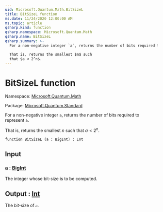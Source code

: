 ```yaml
---
uid: Microsoft.Quantum.Math.BitSizeL
title: BitSizeL function
ms.date: 11/24/2020 12:00:00 AM
ms.topic: article
qsharp.kind: function
qsharp.namespace: Microsoft.Quantum.Math
qsharp.name: BitSizeL
qsharp.summary: >-
  For a non-negative integer `a`, returns the number of bits required to represent `a`.

  That is, returns the smallest $n$ such
  that $a < 2^n$.
---
```


# BitSizeL function

Namespace: [Microsoft.Quantum.Math](xref:Microsoft.Quantum.Math)

Package: [Microsoft.Quantum.Standard](https://nuget.org/packages/Microsoft.Quantum.Standard)


For a non-negative integer `a`, returns the number of bits required to represent `a`.That is, returns the smallest $n$ suchthat $a < 2^n$.

```qsharp
function BitSizeL (a : BigInt) : Int
```


## Input

### a : [BigInt](xref:microsoft.quantum.lang-ref.bigint)

The integer whose bit-size is to be computed.



## Output : [Int](xref:microsoft.quantum.lang-ref.int)

The bit-size of `a`.